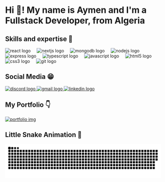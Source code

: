 <h1 align="left">Hi 👋! My name is Aymen and I'm a Fullstack Developer, from Algeria</h1>

###

<h2>Skills and expertise 💪</h2>

<div align="left">
  <img src="https://cdn.jsdelivr.net/gh/devicons/devicon/icons/react/react-original.svg" height="30" alt="react logo"  />
  <img width="12" />
  <img src="https://cdn.jsdelivr.net/gh/devicons/devicon/icons/nextjs/nextjs-original.svg" height="30" alt="nextjs logo"  />
  <img width="12" />
  <img src="https://cdn.jsdelivr.net/gh/devicons/devicon/icons/mongodb/mongodb-original.svg" height="30" alt="mongodb logo"  />
  <img width="12" />
  <img src="https://cdn.jsdelivr.net/gh/devicons/devicon/icons/nodejs/nodejs-original.svg" height="30" alt="nodejs logo"  />
  <img width="12" />
  <!-- <img src="https://encrypted-tbn0.gstatic.com/images?q=tbn:ANd9GcQ7S33Oq2FeRbyBBA6l1q8PwLVa3SzaONO-9Q&s" height="30" alt="express logo"  /> -->
  <img src="https://cdn.jsdelivr.net/gh/devicons/devicon/icons/express/express-original.svg" height="30" alt="express logo"  />
  <img width="12" />
  <img src="https://cdn.jsdelivr.net/gh/devicons/devicon/icons/typescript/typescript-original.svg" height="30" alt="typescript logo"  />
  <img width="12" />
  <img src="https://cdn.jsdelivr.net/gh/devicons/devicon/icons/javascript/javascript-original.svg" height="30" alt="javascript logo"  />
  <img width="12" />
  <img src="https://cdn.jsdelivr.net/gh/devicons/devicon/icons/html5/html5-original.svg" height="30" alt="html5 logo"  />
  <img width="12" />
  <img src="https://cdn.jsdelivr.net/gh/devicons/devicon/icons/css3/css3-original.svg" height="30" alt="css3 logo"  />
  <img width="12" />
  <img src="https://cdn.jsdelivr.net/gh/devicons/devicon/icons/git/git-original.svg" height="30" alt="git logo"  />
</div>

###

<h2 align="left">Social Media 😁</h2>

<div align="left">
  <a title="discord" href="https://discordapp.com/users/575694097898012672" target="_blank">
    <img src="https://static-00.iconduck.com/assets.00/discord-icon-2048x2048-nnt62s2u.png" height="35" alt="discord logo"  />
  </a>
  <a title="gmail" href="https://mail.google.com/mail/u/0/?fs=1&to=aymenbraikia1@gmail.com&tf=cm" target="_blank">
    <img src="https://cdn-icons-png.flaticon.com/512/281/281769.png" height="35" alt="gmail logo"  />
    <!-- <img src ="https://www.svgrepo.com/show/452213/gmail.svg" height="35" alt="gmail logo"  /> -->
  </a>
  <a title="linkedin" href="https://www.linkedin.com/in/aymenbraikia/" target="_blank">
    <img src="https://www.svgrepo.com/show/157006/linkedin.svg" height="35" alt="linkedin logo"  />
  </a>
</div>

###

<h2>My Portfolio 👇</h2>
<a href="https://portfolio-kappa-swart-14.vercel.app/">
  <img src="https://i.ibb.co/HpFYdngv/Screenshot-2025-06-04-234108.png" alt="portfolio img"></img>
</a>

###

<h2>Little Snake Animation 🐍</h2>

<picture>
  <source media="(prefers-color-scheme: dark)" srcset="https://raw.githubusercontent.com/AymenBraikia/AymenBraikia/output/github-snake-dark.svg" />
  <source media="(prefers-color-scheme: light)" srcset="https://raw.githubusercontent.com/AymenBraikia/AymenBraikia/output/github-snake.svg" />
  <img alt="github-snake" src="https://raw.githubusercontent.com/AymenBraikia/AymenBraikia/output/github-snake.svg" />
</picture>
